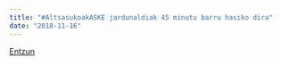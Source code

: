```yaml
---
title: "#AltsasukoakASKE jardunaldiak 45 minutu barru hasiko dira"
date: "2018-11-16"
---
```

[Entzun](https://guaixe.eus/altsasu/1542384073318-altsasukoakaske-jardunaldiak-45-minitu-barru-hasiko-dira)
